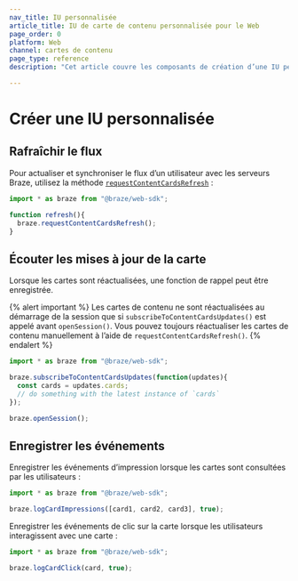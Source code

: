 ```yaml
---
nav_title: IU personnalisée
article_title: IU de carte de contenu personnalisée pour le Web
page_order: 0
platform: Web
channel: cartes de contenu
page_type: reference
description: "Cet article couvre les composants de création d’une IU personnalisée pour votre application Web."

---
```


# Créer une IU personnalisée

## Rafraîchir le flux

Pour actualiser et synchroniser le flux d’un utilisateur avec les serveurs Braze, utilisez la méthode [`requestContentCardsRefresh`](https://js.appboycdn.com/web-sdk/latest/doc/modules/braze.html#requestcontentcardsrefresh) :

```javascript
import * as braze from "@braze/web-sdk";

function refresh(){
  braze.requestContentCardsRefresh();    
}
```
## Écouter les mises à jour de la carte

Lorsque les cartes sont réactualisées, une fonction de rappel peut être enregistrée. 

{% alert important %}
Les cartes de contenu ne sont réactualisées au démarrage de la session que si `subscribeToContentCardsUpdates()` est appelé avant `openSession()`. Vous pouvez toujours réactualiser les cartes de contenu manuellement à l’aide de `requestContentCardsRefresh()`.
{% endalert %}

```javascript
import * as braze from "@braze/web-sdk";

braze.subscribeToContentCardsUpdates(function(updates){
  const cards = updates.cards;
  // do something with the latest instance of `cards`
});

braze.openSession();
```

## Enregistrer les événements

Enregistrer les événements d’impression lorsque les cartes sont consultées par les utilisateurs :

```javascript
import * as braze from "@braze/web-sdk";

braze.logCardImpressions([card1, card2, card3], true);
```

Enregistrer les événements de clic sur la carte lorsque les utilisateurs interagissent avec une carte :

```javascript
import * as braze from "@braze/web-sdk";

braze.logCardClick(card, true);
```

